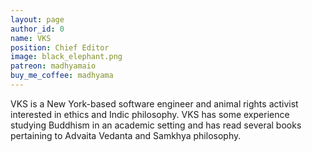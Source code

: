 ```yaml
---
layout: page
author_id: 0
name: VKS
position: Chief Editor
image: black_elephant.png
patreon: madhyamaio
buy_me_coffee: madhyama
---
```

VKS is a New York-based software engineer and animal rights activist interested in ethics and Indic philosophy. VKS has some
experience studying Buddhism in an academic
setting and has read several books pertaining
to Advaita Vedanta and Samkhya philosophy. 